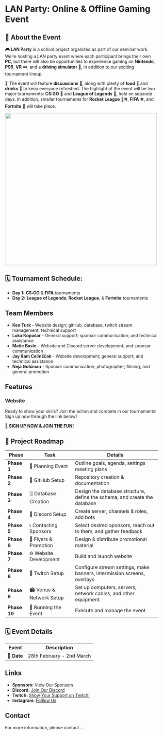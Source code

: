 # LAN Party: Online & Offline Gaming Event

## 📝 **About the Event**

**🎮 LAN Party** is a school project organized as part of our seminar work. We’re hosting a LAN party event where each participant brings their own **PC**, but there will also be opportunities to experience gaming on **Nintendo**, **PS5**, **VR** 🕶️, and a **driving simulator** 🚗, in addition to our exciting tournament lineup.

🍕 The event will feature **discussions** 💬, along with plenty of **food** 🍕 and **drinks** 🥤 to keep everyone refreshed. The highlight of the event will be two major tournaments: **CS:GO** 🎯 and **League of Legends** 🧙, held on separate days. In addition, smaller tournaments for **Rocket League** 🚗⚽, **FIFA** ⚽, and **Fortnite** 🏰 will take place.

<img src="https://github.com/user-attachments/assets/c84b8e97-308a-4911-9ca5-b5b1bda1e263" width="500">

## 🗓️ **Tournament Schedule:**
- **Day 1:** **CS:GO** & **FIFA** tournaments  
- **Day 2:** **League of Legends**, **Rocket League**, & **Fortnite** tournaments  

## Team Members

- **Ken Turk** - Website design; gitHub, database, twitch stream management; technical support
- **Luka Kopušar** - General support; sponsor communication; and technical assistance
- **Matic Basle** - Website and Discord server development; and sponsor communication
- **Jay Ram Celinščak** - Website development; general support; and technical assistance
- **Neja Golčman** - Sponsor communication; photographer; filming; and general promotion

## Features



### Website  
Ready to show your skills? Join the action and compete in our tournaments! Sign up now through the link below!

**[🚀 SIGN UP NOW & JOIN THE FUN!](https://lanparty.scv.si)**


## 📌 Project Roadmap  

| **Phase**    | **Task**                               | **Details**                                                               | 
|--------------|----------------------------------------|---------------------------------------------------------------------------|
| **Phase 1**  | 📝 Planning Event                     | Outline goals, agenda, settings meeting plans                             | 
| **Phase 2**  | 🔧 GitHub Setup                       | Repository creation & documentation                                       |
| **Phase 3**  | 🗄️ Database Creation                  | Design the database structure, define the schema, and create the database | 
| **Phase 4**  | 💬 Discord Setup                      | Create server, channels & roles, add bots                                 | 
| **Phase 5**  | 📞 Contacting Sponsors                | Select desired sponsors, reach out to them, and gather feedback           | 
| **Phase 6**  | 📢 Flyers & Promotion                 | Design & distribute promotional material                                  | 
| **Phase 7**  | 🌐 Website Development                | Build and launch website                                                  |
| **Phase 8**  | 🎥 Twitch Setup                       | Configure stream settings, make banners, intermission screens, overlays   | 
| **Phase 9**  | 🏟️ Venue & Network Setup              | Set up computers, servers, network cables, and other equipment.           | 
| **Phase 10** | 🚀 Running the Event                  | Execute and manage the event                                              | 


## 🗓️ **Event Details**  

| **Event**      | **Description**                              |
|----------------|----------------------------------------------|
| **📅 Date**    | 28th February - 2nd March                    |

## Links

- **Sponsors:** [View Our Sponsors](https://lanparty.scv.si/sponsors)  
- **Discord:** [Join Our Discord](https://discord.gg/Z5hCESmjDR)
- **Twitch:** [Show Your Support on Twitch!](https://www.twitch.tv/scvlanparty)
- **Instagram:** [Folllow Us](https://www.instagram.com/scvlanparty/)
## Contact

For more information, please contact ...
